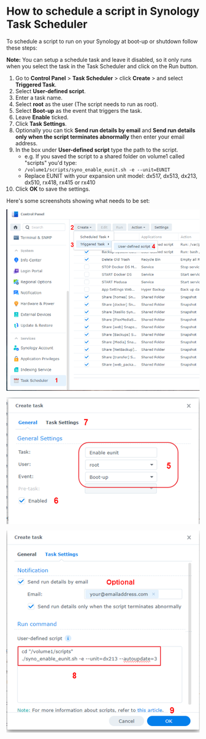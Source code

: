 # How to schedule a script in Synology Task Scheduler

To schedule a script to run on your Synology at boot-up or shutdown follow these steps:

**Note:** You can setup a schedule task and leave it disabled, so it only runs when you select the task in the Task Scheduler and click on the Run button.

1. Go to **Control Panel** > **Task Scheduler** > click **Create** > and select **Triggered Task**.
2. Select **User-defined script**.
3. Enter a task name.
4. Select **root** as the user (The script needs to run as root).
5. Select **Boot-up** as the event that triggers the task.
6. Leave **Enable** ticked.
7. Click **Task Settings**.
8. Optionally you can tick **Send run details by email** and **Send run details only when the script terminates abnormally** then enter your email address.
9. In the box under **User-defined script** type the path to the script. 
    - e.g. If you saved the script to a shared folder on volume1 called "scripts" you'd type:
    - `/volume1/scripts/syno_enable_eunit.sh -e --unit=EUNIT`
    - Replace EUNIT with your expansion unit model: dx517, dx513, dx213, dx510, rx418, rx415 or rx410
11. Click **OK** to save the settings.

Here's some screenshots showing what needs to be set:

<p align="leftr"><img src="images/schedule1.png"></p>

<p align="leftr"><img src="images/schedule2.png"></p>

<p align="leftr"><img src="images/schedule3.png"></p>
